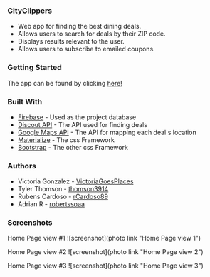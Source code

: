 ### CityClippers

* Web app for finding the best dining deals.
* Allows users to search for deals by their ZIP code.
* Displays results relevant to the user.
* Allows users to subscribe to emailed coupons.

### Getting Started
The app can be found by clicking [here!](https://victoriagoesplaces.github.io/ProjectOne/)

### Built With
* [Firebase](https://firebase.google.com/) - Used as the project database
* [Discout API](https://discountapi.com/) - The API used for finding deals
* [Google Maps API](https://cloud.google.com/maps-platform/) - The API for mapping each deal's location
* [Materialize](http://materializecss.com/) - The css Framework
* [Bootstrap](https://getbootstrap.com/docs/3.3/) - The other css Framework

### Authors
* Victoria Gonzalez - [VictoriaGoesPlaces](https://github.com/victoriagoesplaces)
* Tyler Thomson - [thomson3914](https://github.com/thomson3914)
* Rubens Cardoso - [rCardoso89](https://github.com/rcardoso89)
* Adrian R - [robertssoaa](https://github.com/robertssoaa)

### Screenshots

Home Page view #1
![screenshot](photo link "Home Page view 1")

Home Page view #2
![screenshot](photo link "Home Page view 2")

Home Page view #3
![screenshot](photo link "Home Page view 3")
